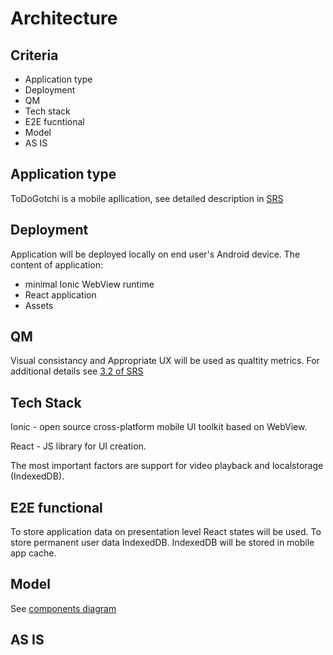 # Architecture
## Criteria
- Application type
- Deployment
- QM
- Tech stack
- E2E fucntional
- Model
- AS IS
  
## Application type
ToDoGotchi is a mobile apllication, see detailed description in [SRS](https://github.com/octolera/ToDoGotchi/blob/main/Requirements/SRS.md)

## Deployment
Application will be deployed locally on end user's Android device. 
The content of application: 
- minimal Ionic WebView runtime
- React application
- Assets

## QM
Visual consistancy and Appropriate UX will be used as qualtity metrics. For additional details see [3.2 of SRS](https://github.com/octolera/ToDoGotchi/blob/main/Requirements/SRS.md#32-quality-requirementsnon-functional)

## Tech Stack
Ionic  - open source cross-platform mobile UI toolkit based on WebView.

React - JS library  for UI creation.

The most important factors are support for video playback and localstorage (IndexedDB).

## E2E functional

To store application data on presentation level React states will be used.
To store permanent user data IndexedDB. IndexedDB will be stored in mobile app cache.

## Model
See [components diagram](https://github.com/octolera/ToDoGotchi/blob/main/Diagrams/description/README.md#components)

## AS IS

